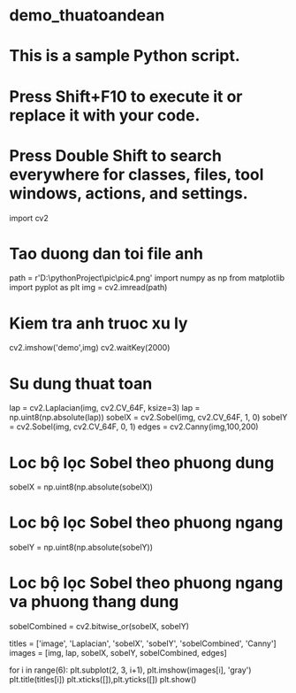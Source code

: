 # demo_thuatoandean
# This is a sample Python script.

# Press Shift+F10 to execute it or replace it with your code.
# Press Double Shift to search everywhere for classes, files, tool windows, actions, and settings.
import cv2
# Tao duong dan toi file anh
path = r'D:\pythonProject\pic\pic4.png'
import numpy as np
from matplotlib import pyplot as plt
img = cv2.imread(path)
# Kiem tra anh truoc xu ly
cv2.imshow('demo',img)
cv2.waitKey(2000)
# Su dung thuat toan

lap = cv2.Laplacian(img, cv2.CV_64F, ksize=3)
lap = np.uint8(np.absolute(lap))
sobelX = cv2.Sobel(img, cv2.CV_64F, 1, 0)
sobelY = cv2.Sobel(img, cv2.CV_64F, 0, 1)
edges = cv2.Canny(img,100,200)
# Loc bộ lọc Sobel theo phuong dung
sobelX = np.uint8(np.absolute(sobelX))
# Loc bộ lọc Sobel theo phuong ngang
sobelY = np.uint8(np.absolute(sobelY))
# Loc bộ lọc Sobel theo phuong ngang va phuong thang dung
sobelCombined = cv2.bitwise_or(sobelX, sobelY)

titles = ['image', 'Laplacian', 'sobelX', 'sobelY', 'sobelCombined', 'Canny']
images = [img, lap, sobelX, sobelY, sobelCombined, edges]

for i in range(6):
    plt.subplot(2, 3, i+1), plt.imshow(images[i], 'gray')
    plt.title(titles[i])
    plt.xticks([]),plt.yticks([])
plt.show()
